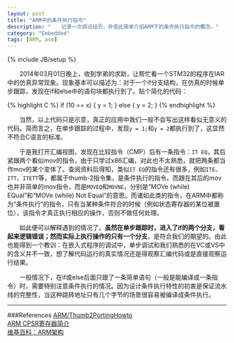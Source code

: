 ```yaml
---
layout: post
title: "ARM中的条件执行指令"
description: "　　记录一次调试经历，并借此简单介绍ARM下的条件执行指令的概念。"
category: "Embedded"
tags: [ARM, asm]
---
```

{% include JB/setup %}

　　2014年03月01日晚上，收到学弟的求助，让帮忙看一个STM32的程序在IAR中的仿真异常现象。现象基本可以描述为：对于一个if分支结构，在仿真的时候单步跟踪，发现在if和else中的语句块都执行到了。贴个简化的代码：

{% highlight C %}
if (10 == x)
{
    y = 1;
}
else
{
    y = 2;
}
{% endhighlight %}

　　当然，以上代码只是示意，真正的应用中我们一般不会写出这样看似无意义的代码。简而言之，在单步跟踪的过程中，发现`y = 1;`和`y = 2`都执行到了，这显然不符合C语言的标准。

　　于是我打开汇编视图，发现在比较指令（CMP）后有一条指令：`IT EQ`，其后紧跟两个看似mov的指令，由于只学过x86汇编，对此也不太熟悉，就把两条都当作mov的某个变体了。查阅资料后得知，类似`IT EQ`的指令还有很多，例如`ITE`、`ITT`、`ITETT`等，都属于thumb-2指令集，是条件执行的指令。而跟在其后的mov也并非简单的mov指令，而是`MOVEQ`和`MOVNE`，分别是“MOVe (while) EQual”和“MOVe (while) Not Equal”的意思。而诸如此类的指令，在ARM中都称为“条件执行”的指令，只有当某种条件符合的时候（例如状态寄存器的某位被置位），该指令才真正执行相应的操作，否则不做任何处理。

　　如此便可以解释遇到的情况了。**虽然在单步跟踪时，进入了if的两个分支，看起来逻辑错误；然而实际上执行操作的只有一个分支**，是符合我们的期望的。由此也能得到一个教训：在嵌入式程序的调试中，单步调试和我们熟悉的在VC或VS中的含义并不一致，想了解代码运行的真实情况还是得观察汇编代码或是直接观察运行结果。

　　一般情况下，在if或else后面只跟了一条简单语句（一般是能编译成一条指令）时，需要特别注意条件执行的情况。因为设计条件执行特性的初衷是保证流水线的完整性，当这种跳转地址只有几个字节的场景很容易被编译成条件执行。

-------------------------------------------

###References
[ARM/Thumb2PortingHowto](https://wiki.edubuntu.org/ARM/Thumb2PortingHowto)  
[ARM CPSR寄存器简介](http://www.cnblogs.com/shangdawei/archive/2012/09/13/2682871.html)  
[维基百科：ARM架构](http://en.wikipedia.org/wiki/ARM_architecture)  

